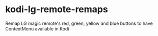 # kodi-lg-remote-remaps
Remap LG magic remote's red, green, yellow and blue buttons to have ContextMenu available in Kodi
